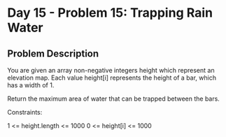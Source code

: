 # Day 15 - Problem 15: Trapping Rain Water

## Problem Description

You are given an array non-negative integers height which represent an elevation map. Each value height[i] represents the height of a bar, which has a width of 1.

Return the maximum area of water that can be trapped between the bars.

Constraints:

1 <= height.length <= 1000
0 <= height[i] <= 1000
